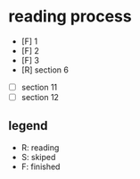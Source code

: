# reading process

- [F] 1
- [F] 2
- [F] 3
- [R] section 6
- [ ] section 11
- [ ] section 12

## legend

- R: reading
- S: skiped
- F: finished